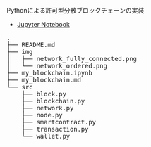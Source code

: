 Pythonによる許可型分散ブロックチェーンの実装

- [Jupyter Notebook](my_blockchain.ipynb)

<pre>
.
├── README.md
├── img
│   ├── network_fully_connected.png
│   └── network_ordered.png
├── my_blockchain.ipynb
├── my_blockchain.md
└── src
    ├── block.py
    ├── blockchain.py
    ├── network.py
    ├── node.py
    ├── smartcontract.py
    ├── transaction.py
    └── wallet.py
</pre>
